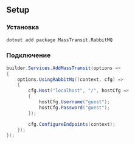 ## Setup

### Установка

```sh
dotnet add package MassTransit.RabbitMQ
```

### Подключение

```C#
builder.Services.AddMassTransit(options =>
{
    options.UsingRabbitMq((context, cfg) =>
    {
        cfg.Host("localhost", "/", hostCfg =>
        {
            hostCfg.Username("guest");
            hostCfg.Password("guest");
        });

        cfg.ConfigureEndpoints(context);
    });
});
```
